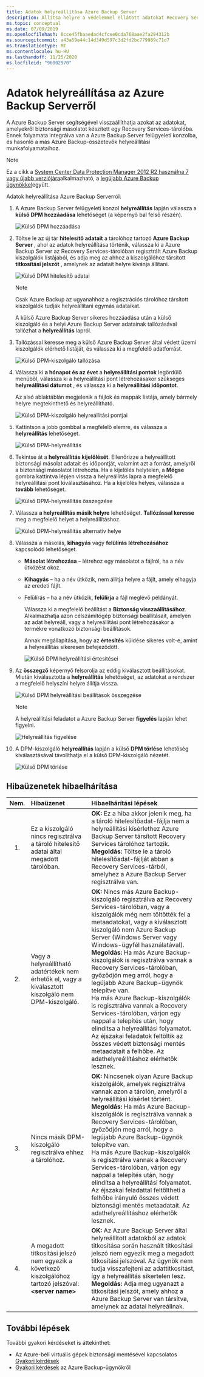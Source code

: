 ```yaml
---
title: Adatok helyreállítása Azure Backup Server
description: Állítsa helyre a védelemmel ellátott adatokat Recovery Services-tárolóba az adott tárban regisztrált bármely Azure Backup Server.
ms.topic: conceptual
ms.date: 07/09/2019
ms.openlocfilehash: 0cce45fbaaedad4cfcee0cda768aae2fa294312b
ms.sourcegitcommit: a43a59e44c14d349d597c3d2fd2bc779989c71d7
ms.translationtype: MT
ms.contentlocale: hu-HU
ms.lasthandoff: 11/25/2020
ms.locfileid: "96002970"
---
```

# <a name="recover-data-from-azure-backup-server"></a>Adatok helyreállítása az Azure Backup Serverről

A Azure Backup Server segítségével visszaállíthatja azokat az adatokat, amelyekről biztonsági másolatot készített egy Recovery Services-tárolóba. Ennek folyamata integrálva van a Azure Backup Server felügyeleti konzolba, és hasonló a más Azure Backup-összetevők helyreállítási munkafolyamataihoz.

> [!NOTE]
> Ez a cikk a [System Center Data Protection Manager 2012 R2 használna 7 vagy újabb verziójára](https://support.microsoft.com/kb/3065246)alkalmazható, a [legújabb Azure Backup ügynökkel](https://aka.ms/azurebackup_agent)együtt.
>
>

Adatok helyreállítása Azure Backup Serverról:

1. A Azure Backup Server felügyeleti konzol **helyreállítás** lapján válassza a **külső DPM hozzáadása** lehetőséget (a képernyő bal felső részén).

    ![Külső DPM hozzáadása](./media/backup-azure-alternate-dpm-server/add-external-dpm.png)
2. Töltse le az új tár **hitelesítő adatait** a tárolóhoz tartozó **Azure Backup Server** , ahol az adatok helyreállítása történik, válassza ki a Azure Backup Server az Recovery Services-tárolóban regisztrált Azure Backup kiszolgálók listájából, és adja meg az ahhoz a kiszolgálóhoz társított **titkosítási jelszót** , amelynek az adatait helyre kívánja állítani.

    ![Külső DPM hitelesítő adatai](./media/backup-azure-alternate-dpm-server/external-dpm-credentials.png)

   > [!NOTE]
   > Csak Azure Backup az ugyanahhoz a regisztrációs tárolóhoz társított kiszolgálók tudják helyreállítani egymás adataikat.
   >
   >

    A külső Azure Backup Server sikeres hozzáadása után a külső kiszolgáló és a helyi Azure Backup Server adatainak tallózásával tallózhat a **helyreállítás** lapról.
3. Tallózással keresse meg a külső Azure Backup Server által védett üzemi kiszolgálók elérhető listáját, és válassza ki a megfelelő adatforrást.

    ![Külső DPM-kiszolgáló tallózása](./media/backup-azure-alternate-dpm-server/browse-external-dpm.png)
4. Válassza ki **a hónapot és az évet** a **helyreállítási pontok** legördülő menüből, válassza ki a helyreállítási pont létrehozásakor szükséges **helyreállítási dátumot** , és válassza ki a **helyreállítási időpontot**.

    Az alsó ablaktáblán megjelenik a fájlok és mappák listája, amely bármely helyre megtekinthető és helyreállítható.

    ![Külső DPM-kiszolgáló helyreállítási pontjai](./media/backup-azure-alternate-dpm-server/external-dpm-recoverypoint.png)
5. Kattintson a jobb gombbal a megfelelő elemre, és válassza a **helyreállítás** lehetőséget.

    ![Külső DPM-helyreállítás](./media/backup-azure-alternate-dpm-server/recover.png)
6. Tekintse át a **helyreállítás kijelölését**. Ellenőrizze a helyreállított biztonsági másolat adatait és időpontját, valamint azt a forrást, amelyről a biztonsági másolatot létrehozta. Ha a kijelölés helytelen, a **Mégse** gombra kattintva lépjen vissza a helyreállítás lapra a megfelelő helyreállítási pont kiválasztásához. Ha a kijelölés helyes, válassza a **tovább** lehetőséget.

    ![Külső DPM-helyreállítás összegzése](./media/backup-azure-alternate-dpm-server/external-dpm-recovery-summary.png)
7. Válassza **a helyreállítás másik helyre** lehetőséget. **Tallózással keresse** meg a megfelelő helyet a helyreállításhoz.

    ![Külső DPM-helyreállítás alternatív helye](./media/backup-azure-alternate-dpm-server/external-dpm-recovery-alternate-location.png)
8. Válassza a másolás, **kihagyás** vagy **felülírás** **létrehozásához** kapcsolódó lehetőséget.

   * **Másolat létrehozása** – létrehoz egy másolatot a fájlról, ha a név ütközést okoz.
   * **Kihagyás** – ha a név ütközik, nem állítja helyre a fájlt, amely elhagyja az eredeti fájlt.
   * Felülírás – ha a név ütközik, **felülírja** a fájl meglévő példányát.

     Válassza ki a megfelelő beállítást a **Biztonság visszaállításához**. Alkalmazhatja azon célszámítógép biztonsági beállításait, amelyen az adat helyreáll, vagy a helyreállítási pont létrehozásakor a termékre vonatkozó biztonsági beállítások.

     Annak megállapítása, hogy az **értesítés** küldése sikeres volt-e, amint a helyreállítás sikeresen befejeződött.

     ![Külső DPM helyreállítási értesítései](./media/backup-azure-alternate-dpm-server/external-dpm-recovery-notifications.png)
9. Az **összegző** képernyő felsorolja az eddig kiválasztott beállításokat. Miután kiválasztotta a **helyreállítás** lehetőséget, az adatokat a rendszer a megfelelő helyszíni helyre állítja vissza.

    ![Külső DPM helyreállítási beállítások összegzése](./media/backup-azure-alternate-dpm-server/external-dpm-recovery-options-summary.png)

   > [!NOTE]
   > A helyreállítási feladatot a Azure Backup Server **figyelés** lapján lehet figyelni.
   >
   >

    ![Helyreállítás figyelése](./media/backup-azure-alternate-dpm-server/monitoring-recovery.png)
10. A DPM-kiszolgáló **helyreállítás** lapján a külső **DPM törlése** lehetőség kiválasztásával távolíthatja el a külső DPM-kiszolgáló nézetét.

    ![Külső DPM törlése](./media/backup-azure-alternate-dpm-server/clear-external-dpm.png)

## <a name="troubleshooting-error-messages"></a>Hibaüzenetek hibaelhárítása

| Nem. | Hibaüzenet | Hibaelhárítási lépések |
|:---:|:--- |:--- |
| 1. |Ez a kiszolgáló nincs regisztrálva a tároló hitelesítő adatai által megadott tárolóban. |**OK:** Ez a hiba akkor jelenik meg, ha a tároló hitelesítőadat-fájlja nem a helyreállítási kísérlethez Azure Backup Server társított Recovery Services tárolóhoz tartozik. <br> **Megoldás:** Töltse le a tároló hitelesítőadat-fájlját abban a Recovery Services-tárból, amelyhez a Azure Backup Server regisztrálva van. |
| 2. |Vagy a helyreállítható adatértékek nem érhetők el, vagy a kiválasztott kiszolgáló nem DPM-kiszolgáló. |**OK:** Nincs más Azure Backup-kiszolgáló regisztrálva az Recovery Services-tárolóban, vagy a kiszolgálók még nem töltötték fel a metaadatokat, vagy a kiválasztott kiszolgáló nem Azure Backup Server (Windows Server vagy Windows-ügyfél használatával). <br> **Megoldás:** Ha más Azure Backup-kiszolgálók is regisztrálva vannak a Recovery Services-tárolóban, győződjön meg arról, hogy a legújabb Azure Backup-ügynök telepítve van. <br>Ha más Azure Backup-kiszolgálók is regisztrálva vannak a Recovery Services-tárolóban, várjon egy nappal a telepítés után, hogy elindítsa a helyreállítási folyamatot. Az éjszakai feladatok feltöltik az összes védett biztonsági mentés metaadatait a felhőbe. Az adathelyreállításhoz elérhetők lesznek. |
| 3. |Nincs másik DPM-kiszolgáló regisztrálva ehhez a tárolóhoz. |**OK:** Nincsenek olyan Azure Backup kiszolgálók, amelyek regisztrálva vannak azon a tárolón, amelyről a helyreállítási kísérlet történt.<br>**Megoldás:** Ha más Azure Backup-kiszolgálók is regisztrálva vannak a Recovery Services-tárolóban, győződjön meg arról, hogy a legújabb Azure Backup-ügynök telepítve van.<br>Ha más Azure Backup-kiszolgálók is regisztrálva vannak a Recovery Services-tárolóban, várjon egy nappal a telepítés után, hogy elindítsa a helyreállítási folyamatot. Az éjszakai feladattal feltöltheti a felhőbe irányuló összes védett biztonsági mentés metaadatait. Az adathelyreállításhoz elérhetők lesznek. |
| 4. |A megadott titkosítási jelszó nem egyezik a következő kiszolgálóhoz tartozó jelszóval: **\<server name>** |**OK:** Az Azure Backup Server által helyreállított adatokból az adatok titkosítása során használt titkosítási jelszó nem egyezik meg a megadott titkosítási jelszóval. Az ügynök nem tudja visszafejteni az adattitkosítást, így a helyreállítás sikertelen lesz.<br>**Megoldás:** Adja meg ugyanazt a titkosítási jelszót, amely ahhoz a Azure Backup Server van társítva, amelynek az adatai helyreállnak. |

## <a name="next-steps"></a>További lépések

További gyakori kérdéseket is áttekinthet:

* Az Azure-beli virtuális gépek biztonsági mentésével kapcsolatos [Gyakori kérdések](backup-azure-vm-backup-faq.md)
* [Gyakori kérdések](backup-azure-file-folder-backup-faq.md) az Azure Backup-ügynökről
